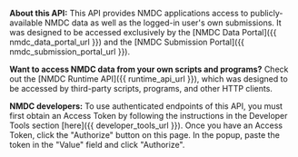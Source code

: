 <!-- 
    Note: The `description` kwarg of the `FastAPI` constructor supports CommonMark syntax,
          according to the constructor's docstring.
-->

**About this API:**
This API provides NMDC applications access to publicly-available NMDC data
as well as the logged-in user's own submissions.
It was designed to be accessed exclusively by
the [NMDC Data Portal]({{ nmdc_data_portal_url }}) and
the [NMDC Submission Portal]({{ nmdc_submission_portal_url }}).

**Want to access NMDC data from your own scripts and programs?**
Check out the [NMDC Runtime API]({{ runtime_api_url }}), which was
designed to be accessed by third-party scripts, programs, and other HTTP clients.

**NMDC developers:** To use authenticated endpoints of this API,
you must first obtain an Access Token by following the instructions in the
Developer Tools section [here]({{ developer_tools_url }}).
Once you have an Access Token, click the "Authorize" button on this page.
In the popup, paste the token in the "Value" field and click "Authorize".
